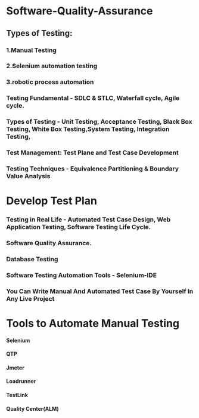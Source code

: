 # Software-Quality-Assurance

## Types of Testing: 

### 1.Manual Testing
### 2.Selenium automation testing
### 3.robotic process automation 

### Testing Fundamental - SDLC & STLC, Waterfall cycle, Agile cycle.
### Types of Testing - Unit Testing, Acceptance Testing, Black Box Testing, White Box Testing,System Testing, Integration Testing,
### Test Management: Test Plane and Test Case Development
### Testing Techniques - Equivalence Partitioning & Boundary Value Analysis

# Develop Test Plan

### Testing in Real Life - Automated Test Case Design, Web Application Testing, Software Testing Life Cycle.
### Software Quality Assurance.
### Database Testing
### Software Testing Automation Tools - Selenium-IDE
### You Can Write Manual And Automated Test Case By Yourself In Any Live Project


# Tools to Automate Manual Testing

#### Selenium
#### QTP
#### Jmeter
#### Loadrunner
#### TestLink
#### Quality Center(ALM)


